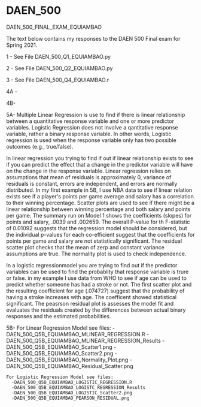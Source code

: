 # DAEN_500
DAEN_500_FINAL_EXAM_EQUIAMBAO

The text below contains my responses to the DAEN 500 Final exam for Spring 2021. 

1 - See File DAEN_500_Q1_EQUIAMBAO.py

2 - See File DAEN_500_Q2_EQUIAMBAO.py

3 - See File DAEN_500_Q4_EQUIAMBAO.r

4A - 

4B-

5A- Multiple Linear Regression is use to find if there is linear relationship between a quantitative response variable and one or more predictor variables.  Logistic Regression does not involve a qantitative response variable, rather a binary response variable.  In other words, Logistic regression is used when the response variable only has two possible outcomes (e.g., true/false).  

In linear regression you trying to find if out if linear relationship exists to see if you can predict the effect that a change in the predictor variable will have on the change in the response variable. Linear regression relies on assumptions that mean of residuals is approximately 0, variance of residuals is constant, errors are independent, and errors are normally distributed. In my first example in 5B, I use NBA data to see if linear relation exists see if a player's points per game average and salary has a correlation to their winning percentage.  Scatter plots are used to see if there might be a linear relationship between winning percentage and both salary and points per game. The summary run on Model 1 shows the coefficients (slopes) for points and salary, .0039 and .002659.  The overall P-value for th F-statistic of 0.01092 suggests that the regression model should be considered, but the individual p-values for each co-efficient suggest that the coefficients for points per game and salary are not statistically significant.  The residual scatter plot checks that the mean of zerp and constant variance assumptions are true.  The normality plot is used to check independence. 

In a logistic regressionmodel you are trying to find out if the predictor variables can be used to find the probablity that response variable is trure or false. in my example I use data from WHO to see if age can be used to predict whether someone has had a stroke or not.  The first scatter plot and the resulting coefficient for age (.074727) suggest that the probability of having a stroke increases with age.  The coefficent showed statistical significant. The peasrson residual plot is assesses the model fit and evaluates the residuals created by the differences between actual binary responses and the estimated probabilities. 



5B- For Linear Regression Model see files:
      -DAEN_500_Q5B_EQUIAMBAO_MLINEAR_REGRESSION.R
      -DAEN_500_Q5B_EQUIAMBAO_MLINEAR_REGRESSION_Results
      -DAEN_500_Q5B_EQUIAMBAO_Scatter1.png
      -DAEN_500_Q5B_EQUIAMBAO_Scatter2.png
      -DAEN_500_Q5B_EQUIAMBAO_Normality_Plot.png
      -DAEN_500_Q5B_EQUIAMBAO_Residual_Scatter.png
      
    For Logistic Regression Model see files:
      -DAEN_500_Q5B_EQUIAMBAO_LOGISTIC_REGRESSION.R
      -DAEN_500_Q5B_EQUIAMBAO_LOGISTC_REGRESSION_Results
      -DAEN_500_Q5B_EQUIAMBAO_LOGISTIC_Scatter2.png
      -DAEN_500_Q5B_EQUIAMBAO_PEARSON_RESIDUAL.png
